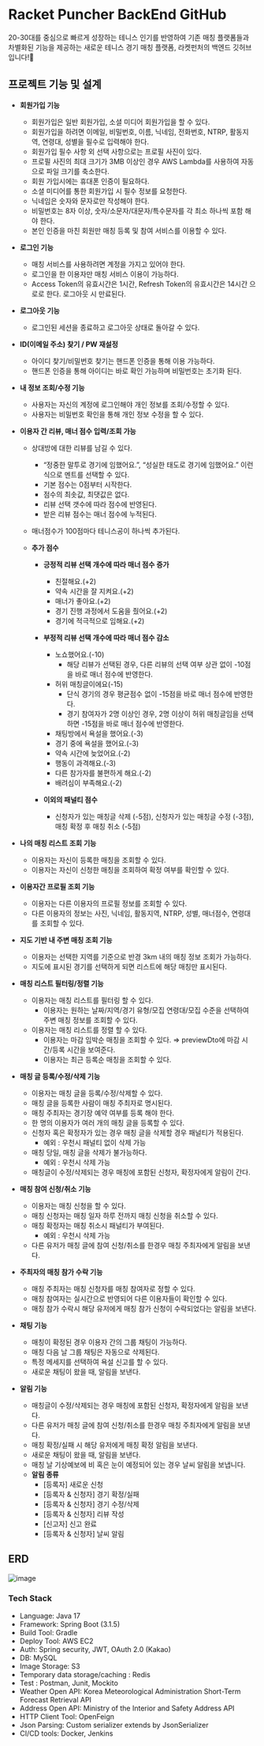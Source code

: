 # Racket Puncher BackEnd GitHub

20-30대를 중심으로 빠르게 성장하는 테니스 인기를 반영하여 기존 매칭 플랫폼들과 차별화된 기능을 제공하는 새로운 테니스 경기 매칭 플랫폼, 라켓펀처의 백엔드 깃허브입니다!🥎

## 프로젝트 기능 및 설계

- **회원가입 기능**
    - 회원가입은 일반 회원가입, 소셜 미디어 회원가입을 할 수 있다.
    - 회원가입을 하려면 이메일, 비밀번호, 이름, 닉네임, 전화번호, NTRP, 활동지역, 연령대, 성별을 필수로 입력해야 한다.
    - 회원가입 필수 사항 외 선택 사항으로는 프로필 사진이 있다.
    - 프로필 사진의 최대 크기가 3MB 이상인 경우 AWS Lambda를 사용하여 자동으로 파일 크기를 축소한다.
    - 회원 가입시에는 휴대폰 인증이 필요하다.
    - 소셜 미디어를 통한 회원가입 시 필수 정보를 요청한다.
    - 닉네임은 숫자와 문자로만 작성해야 한다.
    - 비밀번호는 8자 이상, 숫자/소문자/대문자/특수문자를 각 최소 하나씩 포함 해야 한다.
    - 본인 인증을 마친 회원만 매칭 등록 및 참여 서비스를 이용할 수 있다.

- **로그인 기능**
    - 매칭 서비스를 사용하려면 계정을 가지고 있어야 한다.
    - 로그인을 한 이용자만 매칭 서비스 이용이 가능하다.
    - Access Token의 유효시간은 1시간, Refresh Token의 유효시간은 14시간 으로로 한다. 로그아웃 시 만료된다.

- **로그아웃 기능**
    - 로그인된 세션을 종료하고 로그아웃 상태로 돌아갈 수 있다.

- **ID(이메일 주소) 찾기 / PW 재설정**
    - 아이디 찾기/비밀번호 찾기는 핸드폰 인증을 통해 이용 가능하다.
    - 핸드폰 인증을 통해 아이디는 바로 확인 가능하며 비밀번호는 초기화 된다.
    
- **내 정보 조회/수정 기능**
    - 사용자는 자신의 계정에 로그인해야 개인 정보를 조회/수정할 수 있다.
    - 사용자는 비밀번호 확인을 통해 개인 정보 수정을 할 수 있다.

- **이용자 간 리뷰, 매너 점수 입력/조회 가능**
    - 상대방에 대한 리뷰를 남길 수 있다.
        - “정중한 말투로 경기에 임했어요.”, “성실한 태도로 경기에 임했어요.” 이런 식으로 멘트를 선택할 수 있다.
        - 기본 점수는 0점부터 시작한다.
        - 점수의 최솟값, 최댓값은 없다.
        - 리뷰 선택 갯수에 따라 점수에 반영된다.
        - 받은 리뷰 점수는 매너 점수에 누적된다.
    - 매너점수가 100점마다 테니스공이 하나씩 추가된다.
    
    - **추가 점수**
        - **긍정적 리뷰 선택 개수에 따라 매너 점수 증가**
            - 친절해요.(+2)
            - 약속 시간을 잘 지켜요.(+2)
            - 매너가 좋아요.(+2)
            - 경기 진행 과정에서 도움을 줬어요.(+2)
            - 경기에 적극적으로 임해요.(+2)
            
        - **부정적 리뷰 선택 개수에 따라 매너 점수 감소**
            - 노쇼했어요.(-10)
                - 해당 리뷰가 선택된 경우, 다른 리뷰의 선택 여부 상관 없이 -10점을 바로 매너 점수에 반영한다.
            - 허위 매칭글이에요(-15)
                - 단식 경기의 경우 평균점수 없이 -15점을 바로 매너 점수에 반영한다.
                - 경기 참여자가 2명 이상인 경우, 2명 이상이 허위 매칭글임을 선택하면 -15점을 바로 매너 점수에 반영한다.
            - 채팅방에서 욕설을 했어요.(-3)
            - 경기 중에 욕설을 했어요.(-3)
            - 약속 시간에 늦었어요.(-2)
            - 행동이 과격해요.(-3)
            - 다른 참가자를 불편하게 해요.(-2)
            - 배려심이 부족해요.(-2)
        - **이외의 패널티 점수**
            - 신청자가 있는 매칭글 삭제 (-5점), 신청자가 있는 매칭글 수정 (-3점), 매칭 확정 후 매칭 취소 (-5점)

- **나의 매칭 리스트 조회 기능**
    - 이용자는 자신이 등록한 매칭을 조회할 수 있다.
    - 이용자는 자신이 신청한 매칭을 조회하여 확정 여부를 확인할 수 있다.
    
- **이용자간 프로필 조회 기능**
    - 이용자는 다른 이용자의 프로필 정보를 조회할 수 있다.
    - 다른 이용자의 정보는 사진, 닉네임, 활동지역, NTRP, 성별, 매너점수, 연령대를 조회할 수 있다.

- **지도 기반 내 주변 매칭 조회 기능**
    - 이용자는 선택한 지역를 기준으로 반경 3km 내의 매칭 정보 조회가 가능하다.
    - 지도에 표시된 경기를 선택하게 되면 리스트에 해당 매칭만 표시된다.
    
- **매칭 리스트 필터링/정렬 기능**
    - 이용자는 매칭 리스트를 필터링 할 수 있다.
        - 이용자는 원하는 날짜/지역/경기 유형/모집 연령대/모집 수준을 선택하여 주변 매칭 정보를 조회할 수 있다.
    - 이용자는 매칭 리스트를 정렬 할 수 있다.
        - 이용자는 마감 임박순 매칭을 조회할 수 있다. ⇒ previewDto에 마감 시간/등록 시간을 보여준다.
        - 이용자는 최근 등록순 매칭을 조회할 수 있다.

- **매칭 글 등록/수정/삭제 기능**
    - 이용자는 매칭 글을 등록/수정/삭제할 수 있다.
    - 매칭 글을 등록한 사람이 매칭 주최자로 명시된다.
    - 매칭 주최자는 경기장 예약 여부를 등록 해야 한다.
    - 한 명의 이용자가 여러 개의 매칭 글을 등록할 수 있다.
    - 신청자 혹은 확정자가 있는 경우 매칭 글을 삭제할 경우 패널티가 적용된다.
        - 예외 : 우천시 패널티 없이 삭제 가능
    - 매칭 당일, 매칭 글을 삭제가 불가능하다.
        - 예외 : 우천시 삭제 가능
    - 매칭글이 수정/삭제되는 경우 매칭에 포함된 신청자, 확정자에게 알림이 간다.

- **매칭 참여 신청/취소 기능**
    - 이용자는 매칭 신청을 할 수 있다.
    - 매칭 신청자는 매칭 일자 하루 전까지 매칭 신청을 취소할 수 있다.
    - 매칭 확정자는 매칭 취소시 패널티가 부여된다.
        - 예외 : 우천시 삭제 가능
    - 다른 유저가 매칭 글에 참여 신청/취소를 한경우 매칭 주최자에게 알림을 보낸다.

- **주최자의 매칭 참가 수락 기능**
    - 매칭 주최자는 매칭 신청자를 매칭 참여자로 정할 수 있다.
    - 매칭 참여자는 실시간으로 반영되어 다른 이용자들이 확인할 수 있다.
    - 매칭 참가 수락시 해당 유저에게 매칭 참가 신청이 수락되었다는 알림을 보낸다.

- **채팅 기능**
    - 매칭이 확정된 경우 이용자 간의 그룹 채팅이 가능하다.
    - 매칭 다음 날 그룹 채팅은 자동으로 삭제된다.
    - 특정 메세지를 선택하여 욕설 신고를 할 수 있다.
    - 새로운 채팅이 왔을 때, 알림을 보낸다.

- **알림 기능**
    - 매칭글이 수정/삭제되는 경우 매칭에 포함된 신청자, 확정자에게 알림을 보낸다.
    - 다른 유저가 매칭 글에 참여 신청/취소를 한경우 매칭 주최자에게 알림을 보낸다.
    - 매칭 확정/실패 시 해당 유저에게 매칭 확정 알림을 보낸다.
    - 새로운 채팅이 왔을 때, 알림을 보낸다.
    - 매칭 날 기상예보에 비 혹은 눈이 예정되어 있는 경우 날씨 알림을 보냅니다.
    - **알림 종류**
        - [등록자] 새로운 신청
        - [등록자 & 신청자] 경기 확정/실패
        - [등록자 & 신청자] 경기 수정/삭제
        - [등록자 & 신청자] 리뷰 작성
        - [신고자] 신고 완료
        - [등록자 & 신청자] 날씨 알림

## ERD
![image](Exerd_m.png)

### Tech Stack
- Language: Java 17
- Framework: Spring Boot (3.1.5)
- Build Tool: Gradle
- Deploy Tool: AWS EC2
- Auth: Spring security, JWT, OAuth 2.0 (Kakao)
- DB: MySQL
- Image Storage: S3
- Temporary data storage/caching : Redis
- Test : Postman, Junit, Mockito
- Weather Open API: Korea Meteorological Administration Short-Term Forecast Retrieval API
- Address Open API: Ministry of the Interior and Safety Address API
- HTTP Client Tool: OpenFeign
- Json Parsing: Custom serializer extends by JsonSerializer
- CI/CD tools: Docker, Jenkins
